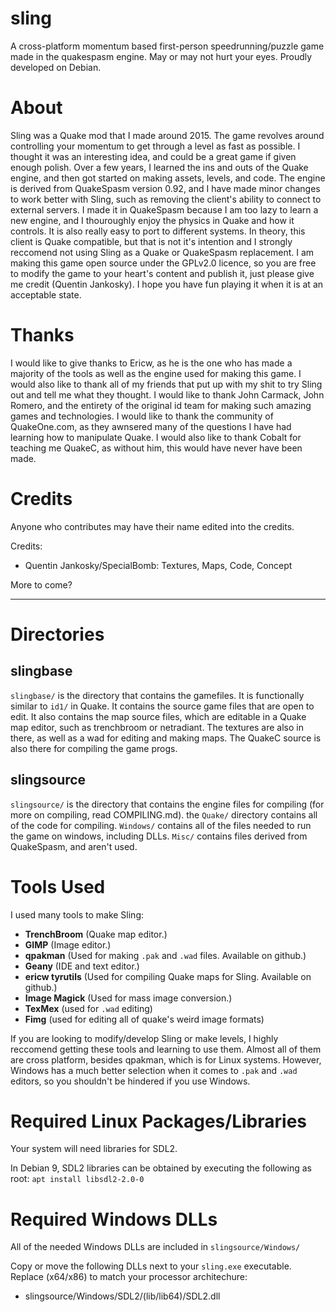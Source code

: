 # sling
A cross-platform momentum based first-person speedrunning/puzzle game made in the quakespasm engine. May or may not hurt your eyes. Proudly developed on Debian.

# About
Sling was a Quake mod that I made around 2015. The game revolves around controlling your momentum to get through a level as fast as possible. I thought it was an interesting idea, and could be a great game if given enough polish. Over a few years, I learned the ins and outs of the Quake engine, and then got started on making assets, levels, and code. The engine is derived from QuakeSpasm version 0.92, and I have made minor changes to work better with Sling, such as removing the client's ability to connect to external servers. I made it in QuakeSpasm because I am too lazy to learn a new engine, and I thouroughly enjoy the physics in Quake and how it controls. It is also really easy to port to different systems. In theory, this client is Quake compatible, but that is not it's intention and I strongly reccomend not using Sling as a Quake or QuakeSpasm replacement. I am making this game open source under the GPLv2.0 licence, so you are free to modify the game to your heart's content and publish it, just please give me credit (Quentin Jankosky). I hope you have fun playing it when it is at an acceptable state.

# Thanks
I would like to give thanks to Ericw, as he is the one who has made a majority of the tools as well as the engine used for making this game. I would also like to thank all of my friends that put up with my shit to try Sling out and tell me what they thought. I would like to thank John Carmack, John Romero, and the entirety of the original id team for making such amazing games and technologies. I would like to thank the community of QuakeOne.com, as they awnsered many of the questions I have had learning how to manipulate Quake. I would also like to thank Cobalt for teaching me QuakeC, as without him, this would have never have been made.

# Credits
Anyone who contributes may have their name edited into the credits.

Credits:
- Quentin Jankosky/SpecialBomb: Textures, Maps, Code, Concept

More to come?

___

# Directories

## slingbase
`slingbase/` is the directory that contains the gamefiles. It is functionally similar to `id1/` in Quake. It contains the source game files that are open to edit. It also contains the map source files, which are editable in a Quake map editor, such as trenchbroom or netradiant. The textures are also in there, as well as a wad for editing and making maps. The QuakeC source is also there for compiling the game progs.

## slingsource
`slingsource/` is the directory that contains the engine files for compiling (for more on compiling, read COMPILING.md). the `Quake/` directory contains all of the code for compiling. `Windows/` contains all of the files needed to run the game on windows, including DLLs. `Misc/` contains files derived from QuakeSpasm, and aren't used.

# Tools Used
I used many tools to make Sling:
- **TrenchBroom** (Quake map editor.)
- **GIMP** (Image editor.)
- **qpakman** (Used for making `.pak` and `.wad` files. Available on github.)
- **Geany** (IDE and text editor.)
- **ericw tyrutils** (Used for compiling Quake maps for Sling. Available on github.)
- **Image Magick** (Used for mass image conversion.)
- **TexMex** (used for `.wad` editing)
- **Fimg** (used for editing all of quake's weird image formats)

If you are looking to modify/develop Sling or make levels, I highly reccomend getting these tools and learning to use them. Almost all of them are cross platform, besides qpakman, which is for Linux systems. However, Windows has a much better selection when it comes to `.pak` and `.wad` editors, so you shouldn't be hindered if you use Windows.

# Required Linux Packages/Libraries
Your system will need libraries for SDL2.

In Debian 9, SDL2 libraries can be obtained by executing the following as root:
`apt install libsdl2-2.0-0`

# Required Windows DLLs
All of the needed Windows DLLs are included in `slingsource/Windows/`

Copy or move the following DLLs next to your `sling.exe` executable. Replace (x64/x86) to match your processor architechure:

- slingsource/Windows/SDL2/(lib/lib64)/SDL2.dll

